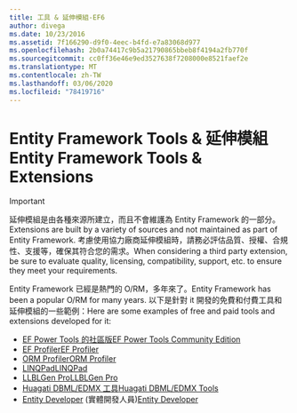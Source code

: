 ```yaml
---
title: 工具 & 延伸模組-EF6
author: divega
ms.date: 10/23/2016
ms.assetid: 7f166290-d9f0-4eec-b4fd-e7a83068d977
ms.openlocfilehash: 2b0a74417c9b5a21790865bbeb8f4194a2fb770f
ms.sourcegitcommit: cc0ff36e46e9ed3527638f7208000e8521faef2e
ms.translationtype: MT
ms.contentlocale: zh-TW
ms.lasthandoff: 03/06/2020
ms.locfileid: "78419716"
---
```

# <a name="entity-framework-tools--extensions"></a><span data-ttu-id="51870-102">Entity Framework Tools & 延伸模組</span><span class="sxs-lookup"><span data-stu-id="51870-102">Entity Framework Tools & Extensions</span></span>
> [!IMPORTANT]  
> <span data-ttu-id="51870-103">延伸模組是由各種來源所建立，而且不會維護為 Entity Framework 的一部分。</span><span class="sxs-lookup"><span data-stu-id="51870-103">Extensions are built by a variety of sources and not maintained as part of Entity Framework.</span></span> <span data-ttu-id="51870-104">考慮使用協力廠商延伸模組時，請務必評估品質、授權、合規性、支援等，確保其符合您的需求。</span><span class="sxs-lookup"><span data-stu-id="51870-104">When considering a third party extension, be sure to evaluate quality, licensing, compatibility, support, etc. to ensure they meet your requirements.</span></span>

<span data-ttu-id="51870-105">Entity Framework 已經是熱門的 O/RM，多年來了。</span><span class="sxs-lookup"><span data-stu-id="51870-105">Entity Framework has been a popular O/RM for many years.</span></span> <span data-ttu-id="51870-106">以下是針對 it 開發的免費和付費工具和延伸模組的一些範例：</span><span class="sxs-lookup"><span data-stu-id="51870-106">Here are some examples of free and paid tools and extensions developed for it:</span></span>    

- [<span data-ttu-id="51870-107">EF Power Tools 的社區版</span><span class="sxs-lookup"><span data-stu-id="51870-107">EF Power Tools Community Edition</span></span>](https://marketplace.visualstudio.com/items?itemName=ErikEJ.EntityFramework6PowerToolsCommunityEdition)
- [<span data-ttu-id="51870-108">EF Profiler</span><span class="sxs-lookup"><span data-stu-id="51870-108">EF Profiler</span></span>](https://efprof.com)  
- [<span data-ttu-id="51870-109">ORM Profiler</span><span class="sxs-lookup"><span data-stu-id="51870-109">ORM Profiler</span></span>](https://www.ormprofiler.com)  
- [<span data-ttu-id="51870-110">LINQPad</span><span class="sxs-lookup"><span data-stu-id="51870-110">LINQPad</span></span>](https://www.linqpad.net)  
- [<span data-ttu-id="51870-111">LLBLGen Pro</span><span class="sxs-lookup"><span data-stu-id="51870-111">LLBLGen Pro</span></span>](https://www.llblgen.com)  
- [<span data-ttu-id="51870-112">Huagati DBML/EDMX 工具</span><span class="sxs-lookup"><span data-stu-id="51870-112">Huagati DBML/EDMX Tools</span></span>](https://www.huagati.com/dbmltools)  
- <span data-ttu-id="51870-113">[Entity Developer](https://www.devart.com/entitydeveloper) (實體開發人員)</span><span class="sxs-lookup"><span data-stu-id="51870-113">[Entity Developer](https://www.devart.com/entitydeveloper)</span></span>  
